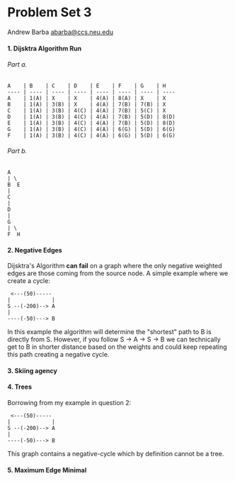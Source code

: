 Problem Set 3
=============

Andrew Barba [abarba@ccs.neu.edu](abarba@ccs.neu.edu)

#### 1. Dijsktra Algorithm Run

###### Part a.

```
A    | B    | C    | D    | E    | F    | G    | H
---- | ---- | ---- | ---- | ---- | ---- | ---- | ----
A    | 1(A) | X    | X    | 4(A) | 8(A) | X    | X
B    | 1(A) | 3(B) | X    | 4(A) | 7(B) | 7(B) | X
C    | 1(A) | 3(B) | 4(C) | 4(A) | 7(B) | 5(C) | X
D    | 1(A) | 3(B) | 4(C) | 4(A) | 7(B) | 5(D) | 8(D)
E    | 1(A) | 3(B) | 4(C) | 4(A) | 7(B) | 5(D) | 8(D)
G    | 1(A) | 3(B) | 4(C) | 4(A) | 6(G) | 5(D) | 6(G)
F    | 1(A) | 3(B) | 4(C) | 4(A) | 6(G) | 5(D) | 6(G)
```

###### Part b.

```
A
| \
B  E
|
C
|
D
|
G
| \
F  H
```

#### 2. Negative Edges

Dijsktra's Algorithm **can fail** on a graph where the only negative weighted edges are those coming from the source node. A simple example where we create a cycle:

```
 <---(50)-----
|             |
S --(-200)--> A
|
----(-50)---> B
```

In this example the algorithm will determine the "shortest" path to B is directly from S. However, if you follow S -> A -> S -> B we can technically get to B in shorter distance based on the weights and could keep repeating this path creating a negative cycle.

#### 3. Skiing agency

#### 4. Trees

Borrowing from my example in question 2:

```
 <---(50)-----
|             |
S --(-200)--> A
|
----(-50)---> B
```

This graph contains a negative-cycle which by definition cannot be a tree.

#### 5. Maximum Edge Minimal
